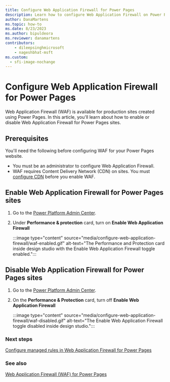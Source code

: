 ```yaml
---
title: Configure Web Application Firewall for Power Pages 
description: Learn how to configure Web Application Firewall on Power Pages.
author: DanaMartens
ms.topic: how-to
ms.date: 8/23/2023
ms.author: bipuldeora
ms.reviewer: danamartens
contributors:
    - dileepsinghmicrosoft
    - nageshbhat-msft 
ms.custom:
  - sfi-image-nochange
---
```


# Configure Web Application Firewall for Power Pages 

Web Application Firewall (WAF) is available for production sites created using Power Pages. In this article, you'll learn about how to enable or disable Web Application Firewall for Power Pages sites.

## Prerequisites

You'll need the following before configuring WAF for your Power Pages website.

- You must be an administrator to configure Web Application Firewall.
- WAF requires Content Delivery Network (CDN) on sites. You must [configure CDN](/power-apps/maker/portals/configure/configure-cdn) before you enable WAF.

## Enable Web Application Firewall for Power Pages sites

1. Go to the [Power Platform Admin Center](../admin/admin-overview.md).

1. Under **Performance & protection** card, turn on **Enable Web Application Firewall**

    :::image type="content" source="media/configure-web-application-firewall/waf-enabled.gif" alt-text="The Performance and Protection card inside design studio with the Enable Web Application Firewall toggle enabled.":::

## Disable Web Application Firewall for Power Pages sites

1. Go to the [Power Platform Admin Center](../admin/admin-overview.md).

1. On the **Performance & Protection** card, turn off **Enable Web Application Firewall**

    :::image type="content" source="media/configure-web-application-firewall/waf-disabled.gif" alt-text="The Enable Web Application Firewall toggle disabled inside design studio.":::

### Next steps

[Configure managed rules in Web Application Firewall for Power Pages](configure-managed-rules.md)

### See also

[Web Application Firewall (WAF) for Power Pages](web-application-firewall.md)
